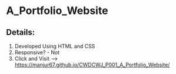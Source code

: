 # A_Portfolio_Website
## Details:
1. Developed Using HTML and CSS
2. Responsive? - Not
3. Click and Visit --> https://manjur67.github.io/CWDCWJ_P001_A_Portfolio_Website/